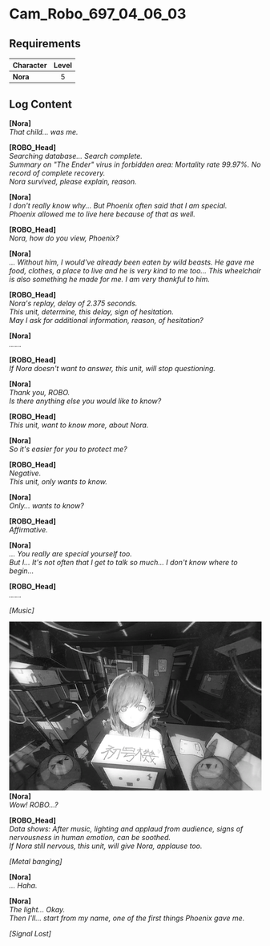 # Cam_Robo_697_04_06_03
## Requirements
|Character|Level|
|---------|:---:|
|**Nora** |  5  |

## Log Content
**[Nora]**<br>
*That child... was me.*

**[ROBO_Head]**<br>
*Searching database... Search complete.<br>
Summary on "The Ender" virus in forbidden area: Mortality rate 99.97%. No record of complete recovery.<br>
Nora survived, please explain, reason.*

**[Nora]**<br>
*I don't really know why... But Phoenix often said that I am special.<br>
Phoenix allowed me to live here because of that as well.*

**[ROBO_Head]**<br>
*Nora, how do you view, Phoenix?*

**[Nora]**<br>
*... Without him, I would've already been eaten by wild beasts. He gave me food, clothes, a place to live and he is very kind to me too... This wheelchair is also something he made for me. I am very thankful to him.*

**[ROBO_Head]**<br>
*Nora's replay, delay of 2.375 seconds. <br>
This unit, determine, this delay, sign of hesitation.<br>
May I ask for additional information, reason, of hesitation?*

**[Nora]**<br>
*......*

**[ROBO_Head]**<br>
*If Nora doesn't want to answer, this unit, will stop questioning.*

**[Nora]**<br>
*Thank you, ROBO.<br>
Is there anything else you would like to know?*

**[ROBO_Head]**<br>
*This unit, want to know more, about Nora.*

**[Nora]**<br>
*So it's easier for you to protect me?*

**[ROBO_Head]**<br>
*Negative.<br>
This unit, only wants to know.*

**[Nora]**<br>
*Only... wants to know?*

**[ROBO_Head]**<br>
*Affirmative.*

**[Nora]**<br>
*... You really are special yourself too.<br>
But I... It's not often that I get to talk so much... I don't know where to begin...*

**[ROBO_Head]**<br>
*......*

*\[Music\]*

![noos1001.png](./attachments/noos1001.png)
**[Nora]**<br>
*Wow! ROBO...?*

**[ROBO_Head]**<br>
*Data shows: After music, lighting and applaud from audience, signs of nervousness in human emotion, can be soothed.<br>
If Nora still nervous, this unit, will give Nora, applause too.*

*\[Metal banging\]*

**[Nora]**<br>
*... Haha.*

**[Nora]**<br>
*The light... Okay.<br>
Then I'll... start from my name, one of the first things Phoenix gave me.*

*[Signal Lost]*
